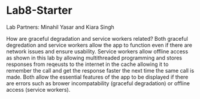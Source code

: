 # Lab8-Starter
Lab Partners: Minahil Yasar and Kiara Singh

How are graceful degradation and service workers related?
Both graceful degredation and service workers allow the app to function even if there are network issues and ensure usability. Service workers allow offline access as shown in this lab by allowing multithreaded programming and stores responses from reqeusts to the internet in the cache allowing it to remember the call and get the response faster the next time the same call is made. Both allow the essential features of the app to be displayed if there are errors such as brower incompatability (graceful degradation) or offline access (service workers). 
